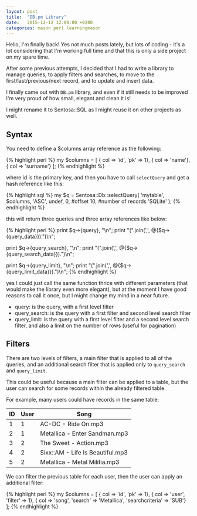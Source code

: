 ```yaml
---
layout: post
title:  "DB.pm Library"
date:   2015-12-12 12:00:00 +0200
categories: mason perl learningmason
---
```

Hello, I'm finally back! Yes not much posts lately, but lots of coding - it's a lot considering
that I'm working full time and that this is only a side project on my spare time.

After some previous attempts, I decided that I had to write a library to manage queries, to apply
filters and searches, to move to the first/last/previous/next record, and to update and insert data.

I finally came out with `DB.pm` library, and even if it still needs to be improved I'm very proud
of how small, elegant and clean it is!

I might rename it to Sentosa::SQL as I might reuse it on other projects as well.

## Syntax

You need to define a $columns array reference as the following:

{% highlight perl %}
my $columns = [
  { col => 'id', 'pk' => 1},
  { col => 'name'},
  { col => 'surname'}
];
{% endhighlight %}

where id is the primary key, and then you have to call `selectQuery` and get a hash reference like this:

{% highlight sql %}
my $q = Sentosa::Db::selectQuery(
  'mytable',
  $columns,
  'ASC',
  undef,
  0, #offset
  10, #number of records
  'SQLite'
);
{% endhighlight %}

this will return three queries and three array references like below:

{% highlight perl %}
  print $q->{query}, "\n";
  print "(".join(',', @{$q->{query_data}}).")\n";

  print $q->{query_search}, "\n";
  print "(".join(',', @{$q->{query_search_data}}).")\n";

  print $q->{query_limit}, "\n";
  print "(".join(',', @{$q->{query_limit_data}}).")\n";
{% endhighlight %}

yes I could just call the same function thrice with different parameters (that would make the library even more elegant),
but at the moment I have good reasons to call it once, but I might change my mind in a near future.

- query: is the query, with a first level filter
- query_search: is the query with a first filter and second level search filter
- query_limit: is the query with a first level filter and a second level search filter, and also a limit on the number of rows (useful for pagination)

## Filters

There are two levels of filters, a main filter that is applied to all of the queries,
and an additional search filter that is applied only to `query_search` and `query_limit`.

This could be useful because a main filter can be applied to a table,
but the user can search for some records within the already filtered table.

For example, many users could have records in the same table:


ID | User | Song
---|------|---------------------------------
1  | 1    | AC-DC - Ride On.mp3
2  | 1    | Metallica - Enter Sandman.mp3
3  | 2    | The Sweet - Action.mp3
4  | 2    | Sixx::AM - Life Is Beautiful.mp3
5  | 2    | Metallica - Metal Militia.mp3

We can filter the previous table for each user, then the user can apply an additional filter:

{% highlight perl %}
my $columns = [
  { col => 'id', 'pk' => 1},
  { col => 'user', 'filter' => 1},
  { col => 'song', 'search' => 'Metallica', 'searchcriteria' => 'SUB'}
];
{% endhighlight %}